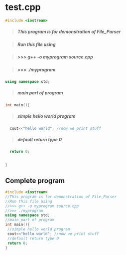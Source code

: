 # test.cpp
 

```cpp
#include <iostream>


```
>  ##### This program is for demonstration of File_Parser

>  ##### Run this file using 


>  ##### >>> g++ -o myprogram source.cpp


>  ##### >>> ./myprogram



```cpp
using namespace std;


```
>  ##### main part of program


```cpp
int main(){


```
>  ##### simple hello world program


```cpp
  cout<<"hello world"; //now we print stuff


```
>  ##### default return type 0


```cpp
  return 0;


}

 ```
## Complete program  
 ```cpp 
#include <iostream>
//This program is for demonstration of File_Parser
//Run this file using 
//>>> g++ -o myprogram source.cpp
//>>> ./myprogram
using namespace std;
 //main part of program
int main(){
  //simple hello world program
  cout<<"hello world"; //now we print stuff
  //default return type 0
  return 0;
} 
```
